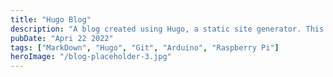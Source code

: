 ```yaml
---
title: "Hugo Blog"
description: "A blog created using Hugo, a static site generator. This blog was used to learn the basics of Hugo, and to document progress for various personal projects."
pubDate: "Apri 22 2022"
tags: ["MarkDown", "Hugo", "Git", "Arduino", "Raspberry Pi"]
heroImage: "/blog-placeholder-3.jpg"
---
```

